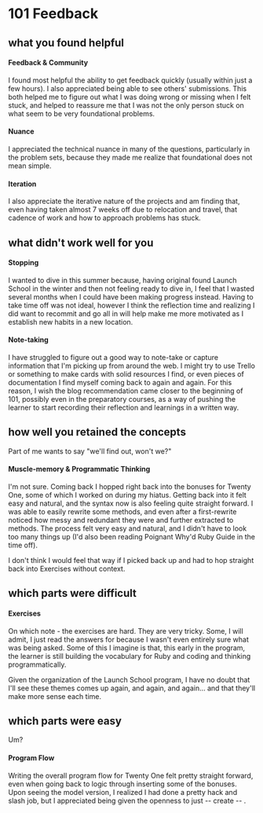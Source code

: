 # 101 Feedback

## what you found helpful

#### Feedback & Community
I found most helpful the ability to get feedback quickly (usually within just a few hours). I also appreciated being able to see others' submissions. This both helped me to figure out what I was doing wrong or missing when I felt stuck, and helped to reassure me that I was not the only person stuck on what seem to be very foundational problems. 

#### Nuance
I appreciated the technical nuance in many of the questions, particularly in the problem sets, because they made me realize that foundational does not mean simple. 

#### Iteration
I also appreciate the iterative nature of the projects and am finding that, even having taken almost 7 weeks off due to relocation and travel, that cadence of work and how to approach problems has stuck. 

## what didn't work well for you

#### Stopping
I wanted to dive in this summer because, having original found Launch School in the winter and then not feeling ready to dive in, I feel that I wasted several months when I could have been making progress instead. Having to take time off was not ideal, however I think the reflection time and realizing I did want to recommit and go all in will help make me more motivated as I establish new habits in a new location.

#### Note-taking
I have struggled to figure out a good way to note-take or capture information that I'm picking up from around the web. I might try to use Trello or something to make cards with solid resources I find, or even pieces of documentation I find myself coming back to again and again. For this reason, I wish the blog recommendation came closer to the beginning of 101, possibly even in the preparatory courses, as a way of pushing the learner to start recording their reflection and learnings in a written way.

## how well you retained the concepts

Part of me wants to say "we'll find out, won't we?"

#### Muscle-memory & Programmatic Thinking
I'm not sure. Coming back I hopped right back into the bonuses for Twenty One, some of which I worked on during my hiatus. Getting back into it felt easy and natural, and the syntax now is also feeling quite straight forward. I was able to easily rewrite some methods, and even after a first-rewrite noticed how messy and redundant they were and further extracted to methods. The process felt very easy and natural, and I didn't have to look too many things up (I'd also been reading Poignant Why'd Ruby Guide in the time off).

I don't think I would feel that way if I picked back up and had to hop straight back into Exercises without context. 

## which parts were difficult

#### Exercises
On which note - the exercises are hard. They are very tricky. Some, I will admit, I just read the answers for because I wasn't even entirely sure what was being asked. Some of this I imagine is that, this early in the program, the learner is still building the vocabulary for Ruby and coding and thinking programmatically. 

Given the organization of the Launch School program, I have no doubt that I'll see these themes comes up again, and again, and again... and that they'll make more sense each time. 

## which parts were easy
Um?

#### Program Flow
Writing the overall program flow for Twenty One felt pretty straight forward, even when going back to logic through inserting some of the bonuses. Upon seeing the model version, I realized I had done a pretty hack and slash job, but I appreciated being given the openness to just -- create -- . 
